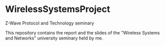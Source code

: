 # WirelessSystemsProject
Z-Wave Protocol and Technology seminary

This repository contains the report and the slides of the "Wireless Systems and Networks" university seminary held by me.
